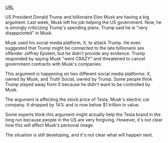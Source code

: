 <a href="https://www.bbc.com/news/live/cyvm2181lqvt">URL</a>

<p>US President Donald Trump and billionaire Elon Musk are having a big argument. Last week, Musk left his job helping the US government. Now, he is strongly criticizing Trump's spending plans. Trump said he is "very disappointed" in Musk.</p>
<p>Musk used his social media platform, X, to attack Trump. He even suggested that Trump might be connected to the late billionaire sex offender Jeffrey Epstein, but he didn't provide any evidence. Trump responded by saying Musk "went CRAZY" and threatened to cancel government contracts with Musk's companies.</p>
<p>This argument is happening on two different social media platforms: X, owned by Musk, and Truth Social, owned by Trump. Some people think Trump stayed away from X because he didn't want to be controlled by Musk.</p>
<p>The argument is affecting the stock price of Tesla, Musk's electric car company. It dropped by 14% and is now below $1 trillion in value.</p>
<p>Some experts think this argument might actually help the Tesla brand in the long run because people in the US are very forgiving. However, it's not clear how this will affect Musk's personal image.</p>
<p>The situation is still developing, and it's not clear what will happen next.</p>